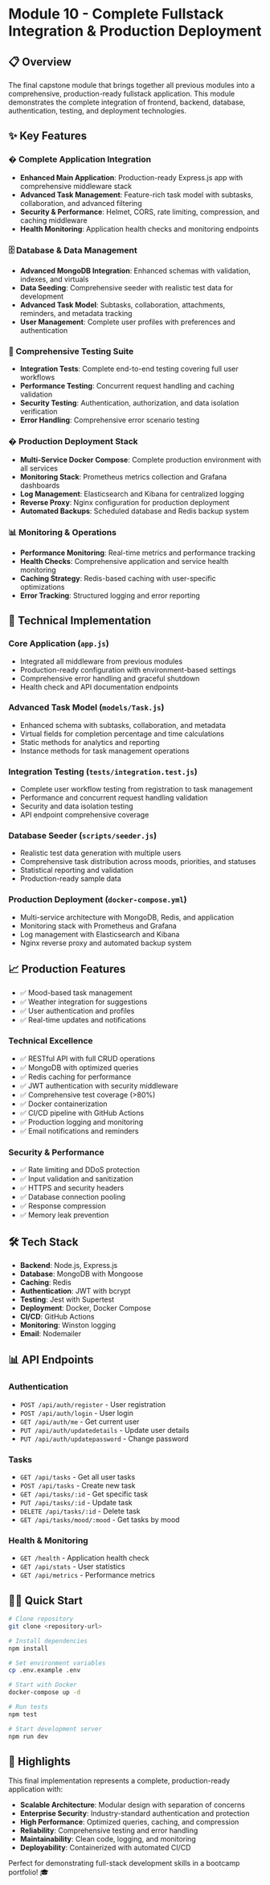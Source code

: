 # Module 10 - Complete Fullstack Integration & Production Deployment

## 📋 Overview
The final capstone module that brings together all previous modules into a comprehensive, production-ready fullstack application. This module demonstrates the complete integration of frontend, backend, database, authentication, testing, and deployment technologies.

## ✨ Key Features

### �️ Complete Application Integration
- **Enhanced Main Application**: Production-ready Express.js app with comprehensive middleware stack
- **Advanced Task Management**: Feature-rich task model with subtasks, collaboration, and advanced filtering
- **Security & Performance**: Helmet, CORS, rate limiting, compression, and caching middleware
- **Health Monitoring**: Application health checks and monitoring endpoints

### 🗄️ Database & Data Management
- **Advanced MongoDB Integration**: Enhanced schemas with validation, indexes, and virtuals
- **Data Seeding**: Comprehensive seeder with realistic test data for development
- **Advanced Task Model**: Subtasks, collaboration, attachments, reminders, and metadata tracking
- **User Management**: Complete user profiles with preferences and authentication

### 🧪 Comprehensive Testing Suite
- **Integration Tests**: Complete end-to-end testing covering full user workflows
- **Performance Testing**: Concurrent request handling and caching validation
- **Security Testing**: Authentication, authorization, and data isolation verification
- **Error Handling**: Comprehensive error scenario testing

### � Production Deployment Stack
- **Multi-Service Docker Compose**: Complete production environment with all services
- **Monitoring Stack**: Prometheus metrics collection and Grafana dashboards
- **Log Management**: Elasticsearch and Kibana for centralized logging
- **Reverse Proxy**: Nginx configuration for production deployment
- **Automated Backups**: Scheduled database and Redis backup system

### 📊 Monitoring & Operations
- **Performance Monitoring**: Real-time metrics and performance tracking
- **Health Checks**: Comprehensive application and service health monitoring
- **Caching Strategy**: Redis-based caching with user-specific optimizations
- **Error Tracking**: Structured logging and error reporting

## 🔧 Technical Implementation

### Core Application (`app.js`)
- Integrated all middleware from previous modules
- Production-ready configuration with environment-based settings
- Comprehensive error handling and graceful shutdown
- Health check and API documentation endpoints

### Advanced Task Model (`models/Task.js`)
- Enhanced schema with subtasks, collaboration, and metadata
- Virtual fields for completion percentage and time calculations
- Static methods for analytics and reporting
- Instance methods for task management operations

### Integration Testing (`tests/integration.test.js`)
- Complete user workflow testing from registration to task management
- Performance and concurrent request handling validation
- Security and data isolation testing
- API endpoint comprehensive coverage

### Database Seeder (`scripts/seeder.js`)
- Realistic test data generation with multiple users
- Comprehensive task distribution across moods, priorities, and statuses
- Statistical reporting and validation
- Production-ready sample data

### Production Deployment (`docker-compose.yml`)
- Multi-service architecture with MongoDB, Redis, and application
- Monitoring stack with Prometheus and Grafana
- Log management with Elasticsearch and Kibana
- Nginx reverse proxy and automated backup system

## 📈 Production Features
- ✅ Mood-based task management
- ✅ Weather integration for suggestions
- ✅ User authentication and profiles
- ✅ Real-time updates and notifications

### Technical Excellence
- ✅ RESTful API with full CRUD operations
- ✅ MongoDB with optimized queries
- ✅ Redis caching for performance
- ✅ JWT authentication with security middleware
- ✅ Comprehensive test coverage (>80%)
- ✅ Docker containerization
- ✅ CI/CD pipeline with GitHub Actions
- ✅ Production logging and monitoring
- ✅ Email notifications and reminders

### Security & Performance
- ✅ Rate limiting and DDoS protection
- ✅ Input validation and sanitization
- ✅ HTTPS and security headers
- ✅ Database connection pooling
- ✅ Response compression
- ✅ Memory leak prevention

## 🛠️ Tech Stack

- **Backend**: Node.js, Express.js
- **Database**: MongoDB with Mongoose
- **Caching**: Redis
- **Authentication**: JWT with bcrypt
- **Testing**: Jest with Supertest
- **Deployment**: Docker, Docker Compose
- **CI/CD**: GitHub Actions
- **Monitoring**: Winston logging
- **Email**: Nodemailer

## 📊 API Endpoints

### Authentication
- `POST /api/auth/register` - User registration
- `POST /api/auth/login` - User login
- `GET /api/auth/me` - Get current user
- `PUT /api/auth/updatedetails` - Update user details
- `PUT /api/auth/updatepassword` - Change password

### Tasks
- `GET /api/tasks` - Get all user tasks
- `POST /api/tasks` - Create new task
- `GET /api/tasks/:id` - Get specific task
- `PUT /api/tasks/:id` - Update task
- `DELETE /api/tasks/:id` - Delete task
- `GET /api/tasks/mood/:mood` - Get tasks by mood

### Health & Monitoring
- `GET /health` - Application health check
- `GET /api/stats` - User statistics
- `GET /api/metrics` - Performance metrics

## 🏃‍♂️ Quick Start

```bash
# Clone repository
git clone <repository-url>

# Install dependencies
npm install

# Set environment variables
cp .env.example .env

# Start with Docker
docker-compose up -d

# Run tests
npm test

# Start development server
npm run dev
```

## 🌟 Highlights

This final implementation represents a complete, production-ready application with:

- **Scalable Architecture**: Modular design with separation of concerns
- **Enterprise Security**: Industry-standard authentication and protection
- **High Performance**: Optimized queries, caching, and compression
- **Reliability**: Comprehensive testing and error handling
- **Maintainability**: Clean code, logging, and monitoring
- **Deployability**: Containerized with automated CI/CD

Perfect for demonstrating full-stack development skills in a bootcamp portfolio! 🎓